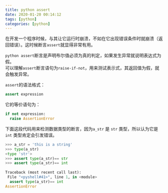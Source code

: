 ```yaml
---
title: python assert
date: 2020-01-20 00:14:12
tags: [python]
categories: [python]
---
```

<img src="http://lishengyu.xyz/gif/0aca6554c60c28e3287a831b4be07b7b.gif" alt><br>在开发一个程序时候，与其让它运行时崩溃，不如在它出现错误条件时就崩溃（返回错误）。这时候断言<code>assert</code>就显得非常有用。</p>
<p><code>python assert</code>断言是声明布尔值必须为真的判定，如果发生异常就说明表达式为假。<br>可以理解<code>assert</code>断言语句为<code>raise-if-not</code>，用来测试表示式，其返回值为假，就会触发异常。</p>
<p><code>assert</code>的语法格式：

```python
assert expression
```

<p>它的等价语句为：

```python
if not expression:
  raise AssertionError
```

<p>下面这段代码用来检测数据类型的断言，因为<code>a_str</code> 是 <code>str</code> 类型，所以认为它是 <code>int</code> 类型肯定会引发错误。

```python
>>> a_str = 'this is a string'
>>> type(a_str)
<type 'str'>
>>> assert type(a_str)== str
>>> assert type(a_str)== int
 
Traceback (most recent call last):
 File "<pyshell#41>", line 1, in <module>
  assert type(a_str)== int
AssertionError
```

  